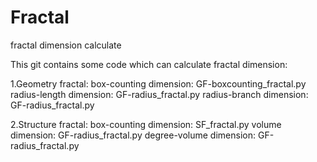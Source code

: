 # Fractal
fractal dimension calculate

This git contains some code which can calculate fractal dimension:

1.Geometry fractal:
  box-counting dimension: GF-boxcounting_fractal.py
  radius-length dimension: GF-radius_fractal.py
  radius-branch dimension: GF-radius_fractal.py

2.Structure fractal:
  box-counting dimension: SF_fractal.py
  volume dimension: GF-radius_fractal.py
  degree-volume dimension: GF-radius_fractal.py
